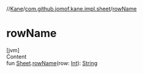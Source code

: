 //[Kane](../index.md)/[com.github.jomof.kane.impl.sheet](index.md)/[rowName](row-name.md)



# rowName  
[jvm]  
Content  
fun [Sheet](-sheet/index.md).[rowName](row-name.md)(row: [Int](https://kotlinlang.org/api/latest/jvm/stdlib/kotlin/-int/index.html)): [String](https://kotlinlang.org/api/latest/jvm/stdlib/kotlin/-string/index.html)  



